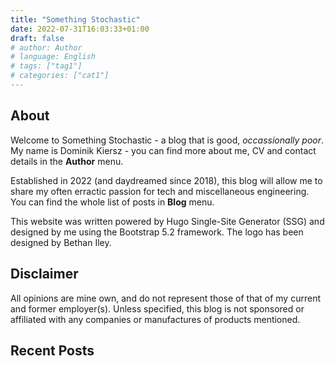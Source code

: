 ```yaml
---
title: "Something Stochastic"
date: 2022-07-31T16:03:33+01:00
draft: false
# author: Author
# language: English
# tags: ["tag1"]
# categories: ["cat1"]
---
```



## About

Welcome to Something Stochastic - a blog that is good, _occassionally poor_. My name is Dominik Kiersz - you can find more about me, CV and contact details in the **Author** menu.

Established in 2022 (and daydreamed since 2018), this blog will allow me to share my often erractic passion for tech and miscellaneous engineering. You can find the whole list of posts in **Blog** menu.

This website was written powered by Hugo Single-Site Generator (SSG) and designed by me using the Bootstrap 5.2 framework. The logo has been designed by Bethan Iley.

## Disclaimer

All opinions are mine own, and do not represent those of that of my current and former employer(s). Unless specified, this blog is not sponsored or affiliated with any companies or manufactures of products mentioned.

## Recent Posts